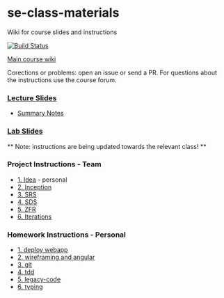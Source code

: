 # se-class-materials
Wiki for course slides and instructions 

[![Build Status](https://travis-ci.com/jce-il/se-class-materials.svg?token=A32fEPgKUvjwnDqzT4qn&branch=master)](https://travis-ci.com/jce-il/se-class-materials)

[Main course wiki](https://github.com/jce-il/se-class/wiki)

Corections or problems: open an issue or send a PR. For questions about the instructions use the course forum.

### [Lecture Slides](lecture/)
- [Summary Notes](https://github.com/TamarKl/se-class-materials/blob/master/notes)

### [Lab Slides](lab/)

** Note: instructions are being updated towards the relevant class! **

### Project Instructions - Team
  - [1. Idea](docs/team/proj1-idea.md) - personal
  - [2. Inception](docs/team/proj2-inception.md)
  - [3. SRS](docs/team/proj3-srs.md)
  - [4. SDS](docs/team/proj4-sds.md)
  - [5. ZFR](docs/team/proj5-zfr.md)
  - [6. Iterations](docs/team/proj6-iterations.md)

### Homework Instructions - Personal
  - [1. deploy webapp](docs/personal/hw1-deploy-webapp.md)
  - [2. wireframing and angular](docs/personal/hw2-wireframing-angular.md)
  - [3. git](docs/personal/hw3-git.md)
  - [4. tdd](docs/personal/hw4-tdd.md)
  - [5. legacy-code](docs/personal/hw5-legacy.md)
  - [6. typing](docs/personal/hw6-typing.md) 

<object data="/blob/master/invitation.pdf" type="application/pdf" width="100%" height="100%">
